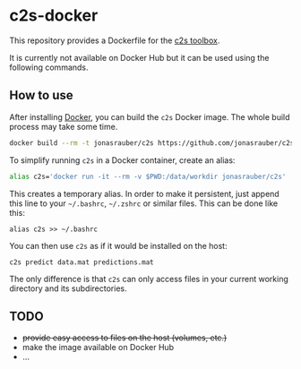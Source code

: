 # c2s-docker
This repository provides a Dockerfile for the [c2s toolbox](https://github.com/lucastheis/c2s).

It is currently not available on Docker Hub but it can be used using the following commands.

## How to use

After installing [Docker](https://www.docker.com/), you can build the `c2s` Docker image. The whole build process may take some time.

```sh
docker build --rm -t jonasrauber/c2s https://github.com/jonasrauber/c2s-docker.git
```

To simplify running `c2s` in a Docker container, create an alias:

```sh
alias c2s='docker run -it --rm -v $PWD:/data/workdir jonasrauber/c2s'
```

This creates a temporary alias. In order to make it persistent, just append this line to your `~/.bashrc`, `~/.zshrc` or similar files. This can be done like this:

```
alias c2s >> ~/.bashrc
```

You can then use `c2s` as if it would be installed on the host:

```
c2s predict data.mat predictions.mat
```

The only difference is that `c2s` can only access files in your current working directory and its subdirectories.

## TODO

* ~~provide easy access to files on the host (volumes, etc.)~~
* make the image available on Docker Hub
* …
